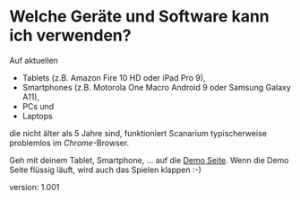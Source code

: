 # Welche Geräte und Software kann ich verwenden?

Auf aktuellen

* Tablets (z.B. Amazon Fire 10 HD oder iPad Pro 9),
* Smartphones (z.B. Motorola One Macro Android 9 oder Samsung Galaxy A11),
* PCs und
* Laptops

die nicht älter als 5 Jahre sind, funktioniert Scanarium typischerweise problemlos im *Chrome*-Browser.

Geh mit deinem Tablet, Smartphone, ... auf die [Demo Seite](https://demo.scanarium.com/).
Wenn die Demo Seite flüssig läuft, wird auch das Spielen klappen :-)

version: 1.001
